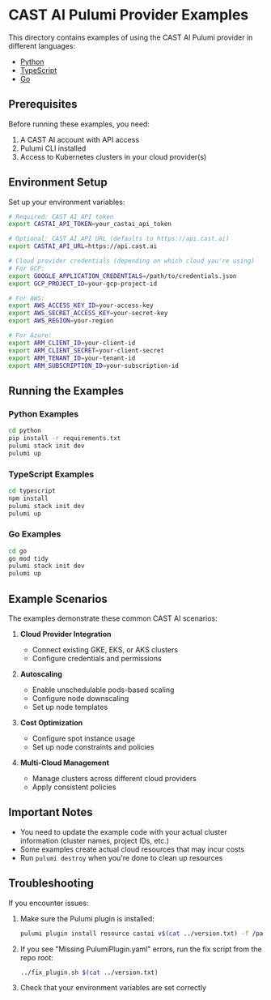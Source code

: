 # CAST AI Pulumi Provider Examples

This directory contains examples of using the CAST AI Pulumi provider in different languages:

- [Python](./python/)
- [TypeScript](./typescript/)
- [Go](./go/)

## Prerequisites

Before running these examples, you need:

1. A CAST AI account with API access
2. Pulumi CLI installed
3. Access to Kubernetes clusters in your cloud provider(s)

## Environment Setup

Set up your environment variables:

```bash
# Required: CAST AI API token
export CASTAI_API_TOKEN=your_castai_api_token

# Optional: CAST AI API URL (defaults to https://api.cast.ai)
export CASTAI_API_URL=https://api.cast.ai

# Cloud provider credentials (depending on which cloud you're using)
# For GCP:
export GOOGLE_APPLICATION_CREDENTIALS=/path/to/credentials.json
export GCP_PROJECT_ID=your-gcp-project-id

# For AWS:
export AWS_ACCESS_KEY_ID=your-access-key
export AWS_SECRET_ACCESS_KEY=your-secret-key
export AWS_REGION=your-region

# For Azure:
export ARM_CLIENT_ID=your-client-id
export ARM_CLIENT_SECRET=your-client-secret
export ARM_TENANT_ID=your-tenant-id
export ARM_SUBSCRIPTION_ID=your-subscription-id
```

## Running the Examples

### Python Examples

```bash
cd python
pip install -r requirements.txt
pulumi stack init dev
pulumi up
```

### TypeScript Examples

```bash
cd typescript
npm install
pulumi stack init dev
pulumi up
```

### Go Examples

```bash
cd go
go mod tidy
pulumi stack init dev
pulumi up
```

## Example Scenarios

The examples demonstrate these common CAST AI scenarios:

1. **Cloud Provider Integration**
   - Connect existing GKE, EKS, or AKS clusters
   - Configure credentials and permissions

2. **Autoscaling**
   - Enable unschedulable pods-based scaling
   - Configure node downscaling
   - Set up node templates

3. **Cost Optimization**
   - Configure spot instance usage
   - Set up node constraints and policies

4. **Multi-Cloud Management**
   - Manage clusters across different cloud providers
   - Apply consistent policies

## Important Notes

- You need to update the example code with your actual cluster information (cluster names, project IDs, etc.)
- Some examples create actual cloud resources that may incur costs
- Run `pulumi destroy` when you're done to clean up resources

## Troubleshooting

If you encounter issues:

1. Make sure the Pulumi plugin is installed:
   ```bash
   pulumi plugin install resource castai v$(cat ../version.txt) -f /path/to/bin/pulumi-resource-castai
   ```

2. If you see "Missing PulumiPlugin.yaml" errors, run the fix script from the repo root:
   ```bash
   ../fix_plugin.sh $(cat ../version.txt)
   ```

3. Check that your environment variables are set correctly 